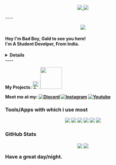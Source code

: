 <p align="center">
   <a href="https://github.com/Bad-Boy-Codes/">
   <img src="https://komarev.com/ghpvc/?username=Bad-Boy-Codes&style=flat-square&color=de1032" />
   <a />
   <a href="https://dsc.gg/badboy">
   <img src="https://img.shields.io/discord/459910889924067358?label=Join%20Community&logo=discord&logoColor=f75454&style=flat-square&color=de1032" />
   <a />
</p>
----
<p align="center">
<a href="https://discord.com/users/445073800850046977">
<img src="https://discord.c99.nl/widget/theme-3/445073800850046977.png" />
<a />
</p>
<h4> Hey I'm Bad Boy, Gald to see you here! <br>I'm A Student Develper, From India. &nbsp; <h4/>
<details>
<h4>About Me<h4>
- Currently working on discord bots and rest api
- Weeb (Currently watching Tokyo Ghoul:RE)
- [Website](bad-boy-codes.github.io)(Developing)
</details>
----
<p>My Projects: <a href="https://top.gg/bot/858565390615707668" target="_blank">
<img title="Suzumi" width="25px" src="https://ami.animecharactersdatabase.com/uploads/chars/68195-134968560.png"><img width="70px"src="https://img.shields.io/badge/-Suzumi-de1032?style=flat&logo=hotjar&logoColor=white"/>  <a /> 
<p />
<p align="center">
<p> Meet me at my: <a href="https://dsc.gg/badboy"><img title="Discord" src="https://img.shields.io/badge/-Discord-7289DA?style=for-the-badge&logo=discord&logoColor=white"/></a>
<a href="https://instagram.com/_itz.bad.boy_"><img alt="Instagram" title="Instagram" src="https://img.shields.io/badge/-Instagram-E1306C?style=for-the-badge&logo=instagram&logoColor=white"/></a>
<a href="https://www.youtube.com/channel/UC9j9vzkxZvUHWOlDBx-fajw?sub_confirmation=1"><img alt="Youtube" title="Youtube" src="https://img.shields.io/badge/-Youtube-FF0000?style=for-the-badge&logo=youtube&logoColor=white"/></a>
<p />
<h3>
Tools/Apps with which i use most </>
<p align="center">
   <img src="https://img.shields.io/badge/node.js%20-%2343853D.svg?&style=for-the-badge&logo=node.js&logoColor=white" />
   <img src="https://img.shields.io/badge/javascript%20-%23323330.svg?&style=for-the-badge&logo=javascript&logoColor=%23F7DF1E" />
   <img src="https://img.shields.io/badge/html5%20-%23E34F26.svg?&style=for-the-badge&logo=html5&logoColor=white" />
   <img src="https://img.shields.io/badge/css3%20-%231572B6.svg?&style=for-the-badge&logo=css3&logoColor=white" />
   <img src="https://img.shields.io/badge/github%20-%23121011.svg?&style=for-the-badge&logo=github&logoColor=white" />
   <img src="https://img.shields.io/badge/MongoDB-%234ea94b.svg?&style=for-the-badge&logo=mongodb&logoColor=white" />
</p>
<h3>
GitHub Stats
<p align="center">
   <img align="center" src="https://github-readme-stats.vercel.app/api/top-langs/?username=Bad-Boy-Codes&show_icons=true&layout=compact&hide_border=true&theme=monokai" />
   <img align="center" src="https://github-readme-stats.vercel.app/api?username=Bad-Boy-Codes&show_icons=true&theme=monokai&line_height=21" />
</p>
Have a great day/night.

